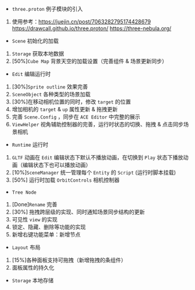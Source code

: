 - `three.proton` 例子模块的引入
1. 使用参考：https://juejin.cn/post/7063282795174428679
    https://drawcall.github.io/three.proton/
    https://three-nebula.org/

- `Scene` 初始化的加载
1. `Storage` 获取本地数据
2.  [50%]`Cube Map` 背景天空的加载设置（完善组件 & 场景更新同步）


- `Edit` 编辑运行时
1. [30%]`Sprite outline` 效果完善
2. `SceneObject` 各种类型的场景加载
3. [30%]在移动相机位置的同时，修改 `target` 的位置
4. 增加相机的 `target` & `up` 属性更新 & 拖拽更新
5. 完善 `Scene.Config` ，同步在 `ACE Editor` 中完整的展示
6. `ViewHelper` 视角辅助控制器的完善，运行时状态的切换、拖拽 & 点击同步场景相机

- `Runtime` 运行时
1. `GLTF` 动画在 `Edit` 编辑状态下默认不播放动画，在切换到 `Play` 状态下播放动画（编辑状态下也可以播放动画）
2. [10%]`SceneManager` 统一管理每个 `Entity` 的 `Script` (运行时脚本挂载)
3. [50%] 运行时加载 `OrbitControls` 相机控制器

- `Tree Node`
1. [Done]`Rename` 完善
2. [30%] 拖拽跨层级的实现、同时通知场景同步结构的更新
3. 可见性 `view` 的实现
4. 锁定、隐藏、删除等功能的实现
5. 新增右键功能菜单：新增节点

- `Layout` 布局
1. [15%]各种面板支持可拖拽（新增拖拽的条组件）
2. 面板属性的持久化

- `Storage` 本地存储
